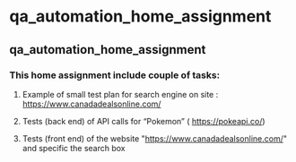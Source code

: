 # qa_automation_home_assignment
## qa_automation_home_assignment

### This home assignment include couple of tasks:

1. Example of small test plan for search engine on site : https://www.canadadealsonline.com/

2. Tests (back end) of API calls for “Pokemon” ( https://pokeapi.co/)

3. Tests (front end) of the website "https://www.canadadealsonline.com/" and specific the search box
